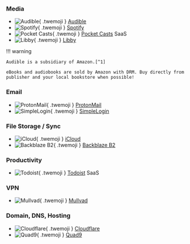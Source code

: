 ### Media

<div class="grid cards" markdown>

- ![Audible](/assets/img/uses-this/icons/Audible.png){ .twemoji } [Audible](https://www.audible.com/)
- ![Spotify](/assets/img/uses-this/icons/Spotify.svg){ .twemoji } [Spotify](https://www.spotify.com/us/)
- ![Pocket Casts](/assets/img/uses-this/icons/Pocket-Casts.svg){ .twemoji } [Pocket Casts](https://pocketcasts.com/) SaaS
- ![Libby](/assets/img/uses-this/icons/Libby.png){ .twemoji } [Libby](https://libbyapp.com)

</div>

!!! warning

    Audible is a subsidiary of Amazon.[^1]   
    
    eBooks and audiobooks are sold by Amazon with DRM. Buy directly from publisher and your local bookstore when possible!

### Email

<div class="grid cards" markdown>

- ![ProtonMail](/assets/img/uses-this/icons/ProtonMail.png){ .twemoji } [ProtonMail](https://protonmail.com/)
- ![SimpleLogin](/assets/img/uses-this/icons/SimpleLogin.svg){ .twemoji } [SimpleLogin](https://simplelogin.io/)

</div>

### File Storage / Sync

<div class="grid cards" markdown>

- ![iCloud](/assets/img/uses-this/icons/iCloud.png){ .twemoji } [iCloud](https://www.icloud.com/)
- ![Backblaze B2](/assets/img/uses-this/icons/Backblaze.svg){ .twemoji } [Backblaze B2](https://www.backblaze.com/b2/cloud-storage.html)

</div>

### Productivity

<div class="grid cards" markdown>

- ![Todoist](/assets/img/uses-this/icons/Todoist.svg){ .twemoji } [Todoist](https://todoist.com/) SaaS

</div>

### VPN

<div class="grid cards" markdown>

- ![Mullvad](/assets/img/uses-this/icons/Mullvad.svg){ .twemoji } [Mullvad](https://mullvad.net/)

</div>
  
### Domain, DNS, Hosting

<div class="grid cards" markdown>

- ![Cloudflare](/assets/img/uses-this/icons/Cloudflare.svg){ .twemoji } [Cloudflare](https://www.cloudflare.com/)
- ![Quad9](/assets/img/uses-this/icons/Quad9.svg){ .twemoji } [Quad9](https://www.quad9.net/)

</div>

[^1]: [Richard Stallman: Reasons not to buy from Amazon](https://stallman.org/amazon.html)